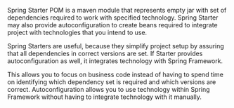 Spring Starter POM is a maven module that represents empty jar with set of dependencies required to work with specified technology. Spring Starter may also provide autoconfiguration to create beans required to integrate project with technologies that you intend to use.

Spring Starters are useful, because they simplify project setup by assuring that all dependencies in correct versions are set. If Starter provides autoconfiguration as well, it integrates technology with Spring Framework.

This allows you to focus on business code instead of having to spend time on identifying which dependency set is required and which versions are correct. Autoconfiguration allows you to use technology within Spring Framework without having to integrate technology with it manually.



